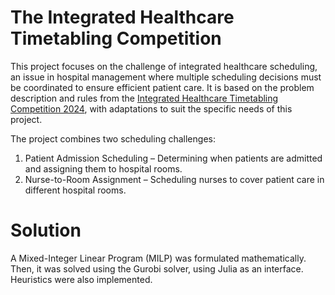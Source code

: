 # The Integrated Healthcare Timetabling Competition

This project focuses on the challenge of integrated healthcare scheduling, an issue in hospital management where multiple scheduling decisions must be coordinated to ensure efficient patient care. It is based on the
problem description and rules from the [Integrated Healthcare Timetabling Competition 2024](https://ihtc2024.github.io/), with adaptations to suit the specific needs of this project.

The project combines two scheduling challenges:
1. Patient Admission Scheduling – Determining when patients are admitted and assigning them to hospital rooms.
2. Nurse-to-Room Assignment – Scheduling nurses to cover patient care in different hospital rooms.

# Solution

A Mixed-Integer Linear Program (MILP) was formulated mathematically. Then, it was solved using the Gurobi solver, using Julia as an interface. Heuristics were also implemented.
